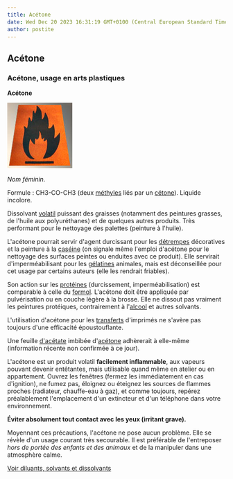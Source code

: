 ```yaml
---
title: Acétone
date: Wed Dec 20 2023 16:31:19 GMT+0100 (Central European Standard Time)
author: postite
---
```


## Acétone
### Acétone, usage en arts plastiques
 **Acétone**

![](images/facilementinflammableversionweb.jpg)

_Nom féminin._

Formule : CH3\-CO-CH3 (deux [méthyles](methyle.html) liés par un [cétone](cetone.html)). Liquide incolore.

Dissolvant [volatil](volatil.html) puissant des graisses (notamment des peintures grasses, de l'huile aux polyuréthanes) et de quelques autres produits. Très performant pour le nettoyage des palettes (peinture à l'huile).

L'acétone pourrait servir d'agent durcissant pour les [détrempes](detrempe.html) décoratives et la peinture à la [caséine](caseine.html) (on signale même l'emploi d'acétone pour le nettoyage des surfaces peintes ou enduites avec ce produit). Elle servirait d'imperméabilisant pour les [gélatines](gelatine.html) animales, mais est déconseillée pour cet usage par certains auteurs (elle les rendrait friables).

Son action sur les [protéines](proteine.html) (durcissement, imperméabilisation) est comparable à celle du [formol](formol.html). L'acétone doit être appliquée par pulvérisation ou en couche légère à la brosse. Elle ne dissout pas vraiment les peintures protéiques, contrairement à l'[alcool](alcools.html) et autres solvants.

L'utilisation d'acétone pour les [transferts](transfert.html) d'imprimés ne s'avère pas toujours d'une efficacité époustouflante.

Une feuille [d'acétate](acetate.html) imbibée d'[acétone](acetone.html) adhèrerait à elle-même (information récente non confirmée à ce jour).

L'acétone est un produit volatil **facilement inflammable**, aux vapeurs pouvant devenir entêtantes, mais utilisable quand même en atelier ou en appartement. Ouvrez les fenêtres (fermez les immédiatement en cas d'ignition), ne fumez pas, éloignez ou éteignez les sources de flammes proches (radiateur, chauffe-eau à gaz), et comme toujours, repérez préalablement l'emplacement d'un extincteur et d'un téléphone dans votre environnement.

**Éviter absolument tout contact avec les yeux (irritant grave).**

Moyennant ces précautions, l'acétone ne pose aucun problème. Elle se révèle d'un usage courant très secourable. Il est préférable de l'entreposer _hors de portée des enfants et des animaux_ et de la manipuler dans une atmosphère calme.

[Voir diluants, solvants et dissolvants](diluantssolvants.html)

